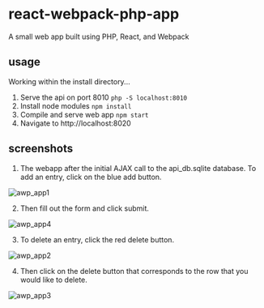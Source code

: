 # react-webpack-php-app
A small web app built using PHP, React, and Webpack
## usage
Working within the install directory...
1. Serve the api on port 8010
```php -S localhost:8010```
2. Install node modules
```npm install```
3. Compile and serve web app
```npm start```
4. Navigate to http://localhost:8020
## screenshots
1. The webapp after the initial AJAX call to the api_db.sqlite database. To add an entry, click on the blue add button.

![awp_app1](https://github.com/Qqbar/react-webpack-php-app/blob/master/img/rwp_app_ss1.png "awp_app1")

2. Then fill out the form and click submit. 

![awp_app4](https://github.com/Qqbar/react-webpack-php-app/blob/master/img/rwp_app_ss4.png "awp_app4")

3. To delete an entry, click the red delete button.

![awp_app2](https://github.com/Qqbar/react-webpack-php-app/blob/master/img/rwp_app_ss3.png "awp_app2")

4. Then click on the delete button that corresponds to the row that you would like to delete.

![awp_app3](https://github.com/Qqbar/react-webpack-php-app/blob/master/img/rwp_app_ss2.png "awp_app3")

